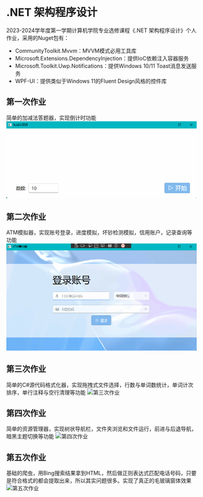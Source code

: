 # .NET 架构程序设计
2023-2024学年度第一学期计算机学院专业选修课程《.NET 架构程序设计》个人作业，采用的Nuget包有：
- CommunityToolkit.Mvvm：MVVM模式必用工具库
- Microsoft.Extensions.DependencyInjection：提供IoC依赖注入容器服务
- Microsoft.Toolkit.Uwp.Notifications：提供Windows 10/11 Toast消息发送服务
- WPF-UI：提供类似于Windows 11的Fluent Design风格的控件库
## 第一次作业
简单的加减法答题器，实现倒计时功能
![第一次作业](HomeworkProject01/运行效果图.gif)
## 第二次作业
ATM模拟器，实现账号登录，进度模拟，坏钞检测模拟，信用账户，记录查询等功能
![第二次作业](HomeworkProject02/运行效果图.gif)
## 第三次作业
简单的C#源代码格式化器，实现拖拽式文件选择，行数与单词数统计，单词计次排序，单行注释与空行清理等功能
![第三次作业](HomeworkProject03/运行效果图.gif)
## 第四次作业
简单的资源管理器，实现树状导航栏，文件夹浏览和文件运行，前进与后退导航，暗黑主题切换等功能
![第四次作业](HomeworkProject04/运行效果图.gif)
## 第五次作业
基础的爬虫，用Bing搜索结果拿到HTML，然后做正则表达式匹配电话号码，只要是符合格式的都会提取出来，所以其实问题很多。实现了真正的毛玻璃窗体效果
![第五次作业](HomeworkProject05/运行效果图.gif)